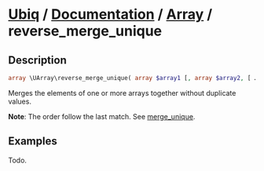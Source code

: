 [Ubiq](https://github.com/Pixel418/Ubiq#readme) / [Documentation](../index.md#readme) / [Array](../index.md#array) / reverse_merge_unique
======


Description
-------- 

```php
array \UArray\reverse_merge_unique( array $array1 [, array $array2, [ … ] ] );
```

Merges the elements of one or more arrays together without duplicate values. <br>

**Note**: The order follow the last match. See [merge_unique](./merge_unique.md#readme).



Examples
--------

Todo.